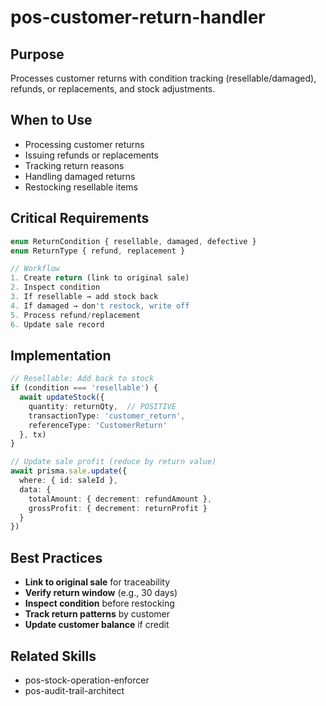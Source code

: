 # pos-customer-return-handler

## Purpose
Processes customer returns with condition tracking (resellable/damaged), refunds, or replacements, and stock adjustments.

## When to Use
- Processing customer returns
- Issuing refunds or replacements
- Tracking return reasons
- Handling damaged returns
- Restocking resellable items

## Critical Requirements
```typescript
enum ReturnCondition { resellable, damaged, defective }
enum ReturnType { refund, replacement }

// Workflow
1. Create return (link to original sale)
2. Inspect condition
3. If resellable → add stock back
4. If damaged → don't restock, write off
5. Process refund/replacement
6. Update sale record
```

## Implementation
```typescript
// Resellable: Add back to stock
if (condition === 'resellable') {
  await updateStock({
    quantity: returnQty,  // POSITIVE
    transactionType: 'customer_return',
    referenceType: 'CustomerReturn'
  }, tx)
}

// Update sale profit (reduce by return value)
await prisma.sale.update({
  where: { id: saleId },
  data: {
    totalAmount: { decrement: refundAmount },
    grossProfit: { decrement: returnProfit }
  }
})
```

## Best Practices
- **Link to original sale** for traceability
- **Verify return window** (e.g., 30 days)
- **Inspect condition** before restocking
- **Track return patterns** by customer
- **Update customer balance** if credit

## Related Skills
- pos-stock-operation-enforcer
- pos-audit-trail-architect

